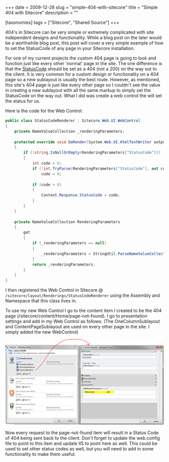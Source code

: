 +++
date = 2009-12-28
slug = "simple-404-with-sitecore"
title = "Simple 404 with Sitecore"
description = ""

[taxonomies]
tags = ["Sitecore", "Shared Source"]
+++

404's in Sitecore can be very simple or extremely complicated with site independent designs and functionality. While a blog post on the later would be a worthwhile blog post, this post will cover a very simple example of how to set the StatusCode of any page in your Sitecore installation.

<!-- more -->

For one of my current projects the custom 404 page is going to look and function just like every other 'normal' page in the site. The one difference is that the [StatusCode](http://msdn.microsoft.com/en-us/library/system.web.httpresponse.statuscode.aspx) should be set as a 404 (not a 200) on the way out to the client. It is very common for a custom design or functionality on a 404 page so a new sublayout is usually the best route. However, as mentioned, this site's 404 page is just like every other page so I couldn't see the value in creating a new sublayout with all the same markup to simply set the StatusCode on the way out. What I did was create a web control the will set the status for us.

Here is the code for the Web Control:

```c#
public class StatusCodeRenderer : Sitecore.Web.UI.WebControl  
{  
    private NameValueCollection _renderingParameters;  

    protected override void DoRender(System.Web.UI.HtmlTextWriter output)  
    {  
        if (!string.IsNullOrEmpty(RenderingParameters["StatusCode"]))  
        {  
            int code = 0;  
            if (!int.TryParse(RenderingParameters["StatusCode"], out code))  
                code = 0;  

            if (code > 0)  
            {  
                Context.Response.StatusCode = code;  
            }  
        }  
    }  

    private NameValueCollection RenderingParameters  
    {  
        get  
        {  
            if (_renderingParameters == null)  
            {  
                _renderingParameters = StringUtil.ParseNameValueCollection(Parameters, '&', '=');  
            }  
            return _renderingParameters;  
        }  
    }  
}
```

I then registered the Web Control in Sitecore @ `/sitecore/layout/Renderings/StatusCodeRenderer` using the Assembly and Namespace that this class lives in.

To use my new Web Control I go to the content item I created to be the 404 page (/sitecore/content/Home/page-not-found). I go to presentation settings and add in my Web Control as follows. (The OneColumnSublayout and ContentPageSublayout are used on every other page in the site. I simply added the new WebControl)

![](Sitecore404.PNG)

Now every request to the page-not-found item will result in a Status Code of 404 being sent back to the client. Don't forget to update the web.config file to point to this item and update IIS to point here as well. This could be used to set other status codes as well, but you will need to add in some functionality to make them useful.